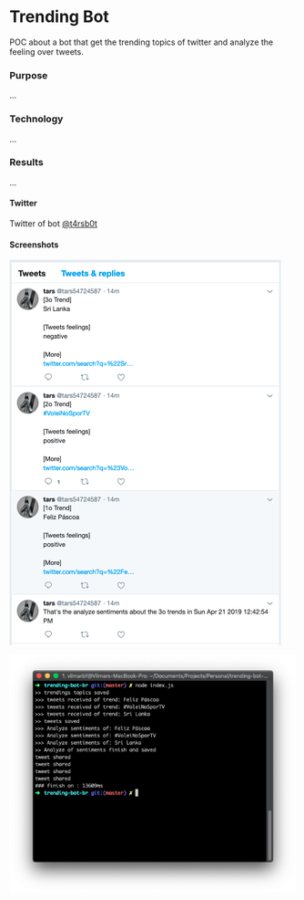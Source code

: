 # Trending Bot
POC about a bot that get the trending topics of twitter and analyze the feeling over tweets.

### Purpose
...

### Technology
...

### Results
...

#### Twitter
Twitter of bot
[@t4rsb0t](https://twitter.com/t4rsb0t)

#### Screenshots
![](screenshot/tweets.png)


![](screenshot/terminal.png)